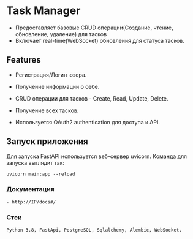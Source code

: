 # Task Manager

- Предоставляет базовые CRUD операции(Создание, чтение, обновление, удаление) для тасков
- Включает real-time(WebSocket) обновления для статуса тасков.

## Features

- Регистрация/Логин юзера.
- Получение информации о себе.

- CRUD операции для тасков - Create, Read, Update, Delete.
- Получение всех тасков.
- Используется OAuth2 authentication для доступа к API.

## Запуск приложения
Для запуска FastAPI используется веб-сервер uvicorn. Команда для запуска выглядит так:  
```
uvicorn main:app --reload
```

### Документация
```
- http://IP/docs#/
```

### Стек
```
Python 3.8, FastApi, PostgreSQL, Sqlalchemy, Alembic, WebSocket.
```
